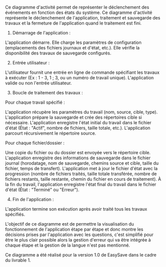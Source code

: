 Ce diagramme d'activité permet de représenter le déclenchement des événements en fonction des états du système. Ce diagramme d'activité représente le déclenchement de l'application, traitement et sauvegarde des travaux et la fermeture de l'application quand le traitement est fini.   

1. Démarrage de l'application :

L'application démarre.
Elle charge les paramètres de configuration (emplacements des fichiers journaux et d'état, etc.).
Elle vérifie la disponibilité des travaux de sauvegarde configurés.

2. Entrée utilisateur :

L'utilisateur fournit une entrée en ligne de commande spécifiant les travaux à exécuter (Ex : 1 - 3, 1 ; 3, ou un numéro de travail unique).
L'application valide ou non l'entrée utilisateur.

3. Boucle de traitement des travaux :

Pour chaque travail spécifié :

L'application récupère les paramètres du travail (nom, source, cible, type).
L'application prépare la sauvegarde et crée des répertoires cible si nécessaire. 
L'application enregistre l'état initial du travail dans le fichier d'état (État : "Actif", nombre de fichiers, taille totale, etc.).
L'application parcourt récursivement le répertoire source.

Pour chaque fichier/dossier :

Une copie du fichier ou du dossier est envoyée vers le répertoire cible.
L'application enregistre des informations de sauvegarde dans le fichier journal (horodatage, nom de sauvegarde, chemins source et cible, taille du fichier, temps de transfert). 
L'application met à jour le fichier d'état avec la progression (nombre de fichiers traités, taille totale transférée, nombre de fichiers restants, taille restante, chemin du fichier en cours de traitement).
À la fin du travail, l'application enregistre l'état final du travail dans le fichier d'état (État : "Terminé" ou "Erreur").

4. Fin de l'application :

L'application termine son exécution après avoir traité tous les travaux spécifiés.

L'objectif de ce diagramme est de permettre la visualisation du fonctionnement de l'application étape par étape et donc montre les décisions prises par l'application avec les questions, c'est simplifié pour être le plus clair possible alors la gestion d'erreur qui va être intégrée à chaque étape et la gestion de la langue n'est pas mentionné. 

Ce diagramme a été réalisé pour la version 1.0 de EasySave dans le cadre du livrable 1.
